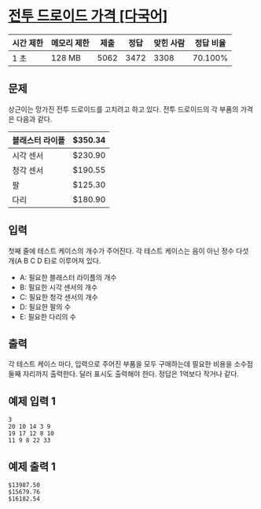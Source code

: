 # [전투 드로이드 가격 [다국어]](https://www.acmicpc.net/problem/5361)

| 시간 제한 | 메모리 제한 | 제출 | 정답 | 맞힌 사람 | 정답 비율 |
| --- | --- | --- | --- | --- | --- |
| 1 초 | 128 MB | 5062 | 3472 | 3308 | 70.100% |

## 문제

상근이는 망가진 전투 드로이드를 고치려고 하고 있다. 전투 드로이드의 각 부품의 가격은 다음과 같다.

| 블래스터 라이플 | $350.34 |
| --- | --- |
| 시각 센서 | $230.90 |
| 청각 센서 | $190.55 |
| 팔 | $125.30 |
| 다리 | $180.90 |

## 입력

첫째 줄에 테스트 케이스의 개수가 주어진다. 각 테스트 케이스는 음이 아닌 정수 다섯 개(A B C D E)로 이루어져 있다.

- A: 필요한 블래스터 라이플의 개수
- B: 필요한 시각 센서의 개수
- C: 필요한 청각 센서의 개수
- D: 필요한 팔의 수
- E: 필요한 다리의 수

## 출력

각 테스트 케이스 마다, 입력으로 주어진 부품을 모두 구매하는데 필요한 비용을 소수점 둘째 자리까지 출력한다. 달러 표시도 출력해야 한다. 정답은 1억보다 작거나 같다.

## 예제 입력 1

```
3
20 10 14 3 9
19 17 12 8 10
11 9 8 22 33

```

## 예제 출력 1

```
$13987.50
$15679.76
$16182.54
```
